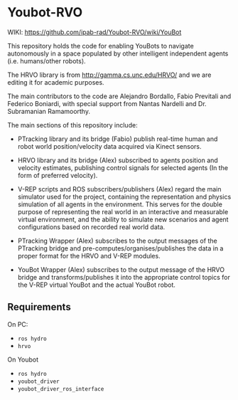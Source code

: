 Youbot-RVO
==========

WIKI: https://github.com/ipab-rad/Youbot-RVO/wiki/YouBot

This repository holds the code for enabling YouBots to navigate autonomously in a space populated by other intelligent independent agents (i.e. humans/other robots).

The HRVO library is from http://gamma.cs.unc.edu/HRVO/ and we are editing it for academic purposes.

The main contributors to the code are Alejandro Bordallo, Fabio Previtali and Federico Boniardi, with special support from Nantas Nardelli and Dr. Subramanian Ramamoorthy.

The main sections of this repository include:

 - PTracking library and its bridge (Fabio) publish real-time human and robot world position/velocity data acquired via Kinect sensors.
 
 - HRVO library and its bridge (Alex) subscribed to agents position and velocity estimates, publishing control signals for selected agents (In the form of preferred velocity).
 
 - V-REP scripts and ROS subscribers/publishers (Alex) regard the main simulator used for the project, containing the representation and physics simulation of all agents in the environment. This serves for the double purpose of representing the real world in an interactive and measurable virtual environment, and the ability to simulate new scenarios and agent configurations based on recorded real world data.
 
 - PTracking Wrapper (Alex) subscribes to the output messages of the PTracking bridge and pre-computes/organises/publishes the data in a proper format for the HRVO and V-REP modules.
 
 - YouBot Wrapper (Alex) subscribes to the output message of the HRVO bridge and transforms/publishes it into the appropriate control topics for the V-REP virtual YouBot and the actual YouBot robot.

Requirements
------------
On PC:
* `ros hydro`
* `hrvo`

On Youbot
* `ros hydro`
* `youbot_driver`
* `youbot_driver_ros_interface`
